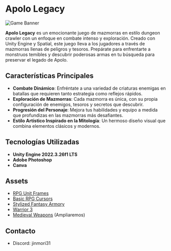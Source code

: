 # Apolo Legacy
![Game Banner](https://cdn.discordapp.com/attachments/1200061285816082545/1235711869595943064/Apolo_legacy.png?ex=66355ddc&is=66340c5c&hm=f24db1ab587bc9e35e612105e6e3e5928c12b5eb49ee9593a2f14f7f10fd1a47&)

**Apolo Legacy** es un emocionante juego de mazmorras en estilo dungeon crawler con un enfoque en combate intenso y exploración. Creado con Unity Engine y Spatial, este juego lleva a los jugadores a través de mazmorras llenas de peligros y tesoros. Prepárate para enfrentarte a monstruos temibles y descubrir poderosas armas en tu búsqueda para preservar el legado de Apolo.

## Características Principales

- **Combate Dinámico**: Enfréntate a una variedad de criaturas enemigas en batallas que requieren tanto estrategia como reflejos rápidos.
- **Exploración de Mazmorras**: Cada mazmorra es única, con su propia configuración de enemigos, tesoros y secretos que descubrir.
- **Progresión del Personaje**: Mejora tus habilidades y equipo a medida que profundizas en las mazmorras más desafiantes.
- **Estilo Artístico Inspirado en la Mitología**: Un hermoso diseño visual que combina elementos clásicos y modernos.

## Tecnologías Utilizadas

- **Unity Engine 2022.3.26f1 LTS**
- **Adobe Photoshop**
- **Canva**

## Assets
- [RPG Unit Frames](https://assetstore.unity.com/packages/2d/gui/icons/rpg-unitframes-1-powerful-metal-95252#description)
- [Basic RPG Cursors](https://assetstore.unity.com/packages/2d/textures-materials/basic-rpg-cursors-139404)
- [Stylized Fantasy Armory](https://assetstore.unity.com/packages/3d/environments/fantasy/stylized-fantasy-armory-low-poly-3d-art-249203)
- [Warrior 3](https://assetstore.unity.com/packages/3d/characters/humanoids/fantasy/warrior-3-180877)
- [Medieval Weapons](https://assetstore.unity.com/packages/3d/props/weapons/free-pack-of-medieval-weapons-136607)
(Ampliaremos)

## Contacto
- Discord: jinmori31
